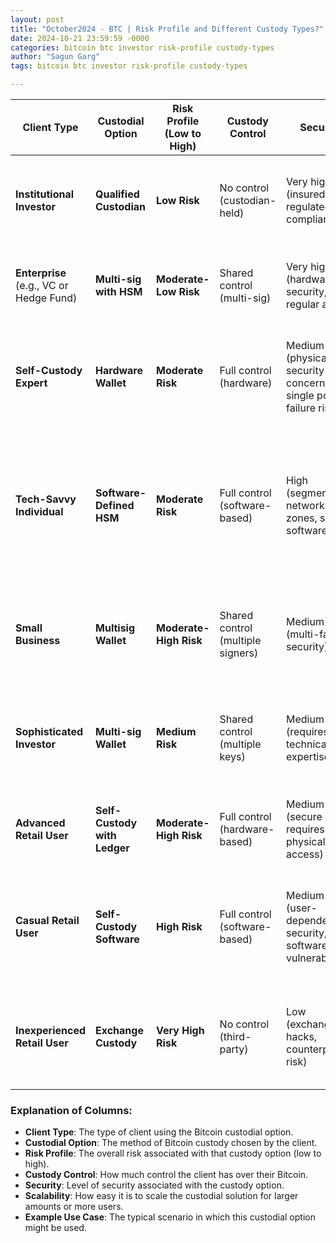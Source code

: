 ```yaml
---
layout: post
title: "October2024 - BTC | Risk Profile and Different Custody Types?"
date: 2024-10-21 23:59:59 -0000
categories: bitcoin btc investor risk-profile custody-types
author: "Sagun Garg"
tags: bitcoin btc investor risk-profile custody-types

---
```


| **Client Type**                        | **Custodial Option**       | **Risk Profile** (Low to High)          | **Custody Control**         | **Security**                          | **Scalability**                 | **Example Use Case**                  |
|----------------------------------------|----------------------------|-----------------------------------------|-----------------------------|---------------------------------------|----------------------------------|---------------------------------------|
| **Institutional Investor**             | **Qualified Custodian**     | **Low Risk**                            | No control (custodian-held)  | Very high (insured, regulated, compliant) | High (fully managed by custodian) | Large institutions needing regulatory compliance and secure storage |
| **Enterprise** (e.g., VC or Hedge Fund) | **Multi-sig with HSM**      | **Moderate-Low Risk**                   | Shared control (multi-sig)   | Very high (hardware security, regular audits) | Medium-High (requires setup)     | Companies managing corporate or venture custodial wallets |
| **Self-Custody Expert**                | **Hardware Wallet**         | **Moderate Risk**                       | Full control (hardware)      | Medium-high (physical security concerns, single point of failure risk) | Low (manual scaling required)    | Experienced users securing large BTC holdings with physical hardware |
| **Tech-Savvy Individual**              | **Software-Defined HSM**    | **Moderate Risk**                       | Full control (software-based) | High (segmented network zones, secure software) | Medium (complex setup)           | High-net-worth individuals or tech-savvy entities using software-defined hardware security modules |
| **Small Business**                     | **Multisig Wallet**         | **Moderate-High Risk**                  | Shared control (multiple signers) | Medium-high (multi-factor security)   | Medium (requires manual management) | Small companies with multiple signers managing BTC collectively |
| **Sophisticated Investor**             | **Multi-sig Wallet**        | **Medium Risk**                         | Shared control (multiple keys) | Medium-high (requires technical expertise) | Medium (manual scaling needed)   | Experienced investors securing funds through multi-signature schemes |
| **Advanced Retail User**               | **Self-Custody with Ledger**| **Moderate-High Risk**                  | Full control (hardware-based) | Medium-high (secure but requires physical access) | Low (manual scaling)             | Retail users storing Bitcoin offline in a hardware wallet |
| **Casual Retail User**                 | **Self-Custody Software**   | **High Risk**                           | Full control (software-based) | Medium (user-dependent security, software vulnerabilities) | Low (difficult to scale)         | Casual users managing small amounts of Bitcoin through software wallets |
| **Inexperienced Retail User**          | **Exchange Custody**        | **Very High Risk**                      | No control (third-party)     | Low (exchange hacks, counterparty risk)   | High (managed by exchange)       | Individuals trusting exchanges for Bitcoin storage but vulnerable to hacks or failures |

### Explanation of Columns:
- **Client Type**: The type of client using the Bitcoin custodial option.
- **Custodial Option**: The method of Bitcoin custody chosen by the client.
- **Risk Profile**: The overall risk associated with that custody option (low to high).
- **Custody Control**: How much control the client has over their Bitcoin.
- **Security**: Level of security associated with the custody option.
- **Scalability**: How easy it is to scale the custodial solution for larger amounts or more users.
- **Example Use Case**: The typical scenario in which this custodial option might be used.